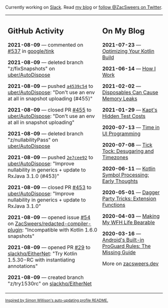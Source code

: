 Currently working on [Slack](https://slack.com/). Read [my blog](https://zacsweers.dev/) or [follow @ZacSweers on Twitter](https://twitter.com/ZacSweers).

<table><tr><td valign="top" width="60%">

## GitHub Activity
<!-- githubActivity starts -->
**2021-08-09** — commented on [#537](https://github.com/google/tink/pull/537#issuecomment-895437806) in [google/tink](https://api.github.com/repos/google/tink)

**2021-08-09** — deleted branch "z/fixSnapshots" on [uber/AutoDispose](https://api.github.com/repos/uber/AutoDispose)

**2021-08-09** — pushed [`a4539c54`](https://github.com/uber/AutoDispose/commit/a4539c543da72d1e6bbd262b3810dc8b73e7b597) to [uber/AutoDispose](https://api.github.com/repos/uber/AutoDispose): "Don't use an env at all in snapshot uploading (#455)"

**2021-08-09** — closed PR [#455](https://api.github.com/repos/uber/AutoDispose/pulls/455) to [uber/AutoDispose](https://api.github.com/repos/uber/AutoDispose): "Don't use an env at all in snapshot uploading"

**2021-08-09** — deleted branch "z/nullabilityPass" on [uber/AutoDispose](https://api.github.com/repos/uber/AutoDispose)

**2021-08-09** — pushed [`2e7cee92`](https://github.com/uber/AutoDispose/commit/2e7cee92c21c32b1c575dcaab393a4a16cb9f511) to [uber/AutoDispose](https://api.github.com/repos/uber/AutoDispose): "Improve nullability in generics + update to RxJava 3.1.0 (#453)"

**2021-08-09** — closed PR [#453](https://api.github.com/repos/uber/AutoDispose/pulls/453) to [uber/AutoDispose](https://api.github.com/repos/uber/AutoDispose): "Improve nullability in generics + update to RxJava 3.1.0"

**2021-08-09** — opened issue [#54](https://api.github.com/repos/ZacSweers/redacted-compiler-plugin/issues/54) on [ZacSweers/redacted-compiler-plugin](https://api.github.com/repos/ZacSweers/redacted-compiler-plugin): "Incompatible with Kotlin 1.6.0 snapshots"

**2021-08-09** — opened PR [#29](https://api.github.com/repos/slackhq/EitherNet/pulls/29) to [slackhq/EitherNet](https://api.github.com/repos/slackhq/EitherNet): "Try Kotlin 1.5.30-RC with instantiating annotations"

**2021-08-09** — created branch "z/try1530rc" on [slackhq/EitherNet](https://api.github.com/repos/slackhq/EitherNet)
<!-- githubActivity ends -->
</td><td valign="top" width="40%">

## On My Blog
<!-- blog starts -->
**2021-07-23** — [Optimizing Your Kotlin Build](https://www.zacsweers.dev/optimizing-your-kotlin-build/)

**2021-06-14** — [How I Work](https://www.zacsweers.dev/how-i-work/)

**2021-02-02** — [Disposables Can Cause Memory Leaks](https://www.zacsweers.dev/disposables-can-cause-memory-leaks/)

**2021-01-29** — [Kapt's Hidden Test Costs](https://www.zacsweers.dev/kapts-hidden-test-costs/)

**2020-07-13** — [Time in UI Programming](https://www.zacsweers.dev/time-in-ui/)

**2020-07-08** — [Tick Tock: Desugaring and Timezones](https://www.zacsweers.dev/ticktock-desugaring-timezones/)

**2020-06-11** — [Kotlin Symbol Processing: Early Thoughts](https://www.zacsweers.dev/kotlin-symbol-processor-early-thoughts/)

**2020-05-01** — [Dagger Party Tricks: Extension Functions](https://www.zacsweers.dev/dagger-party-tricks-extension-functions/)

**2020-04-03** — [Making My WFH Life Bearable](https://www.zacsweers.dev/making-wfh-life-bearable/)

**2020-03-16** — [Android's Built-in ProGuard Rules: The Missing Guide](https://www.zacsweers.dev/android-proguard-rules/)
<!-- blog ends -->
More on [zacsweers.dev](https://zacsweers.dev/)
</td></tr></table>

<sub><a href="https://simonwillison.net/2020/Jul/10/self-updating-profile-readme/">Inspired by Simon Willison's auto-updating profile README.</a></sub>